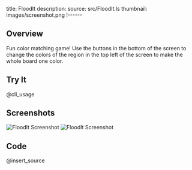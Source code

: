 title: FloodIt
description:
source: src/FloodIt.ls
thumbnail: images/screenshot.png
!------

## Overview
Fun color matching game! Use the buttons in the bottom of the screen to change the colors of the region in the top left of the screen to make the whole board one color.

## Try It
@cli_usage

## Screenshots
![FloodIt Screenshot](images/screenshot.png)
![FloodIt Screenshot](images/screenshot2.png)

## Code
@insert_source
